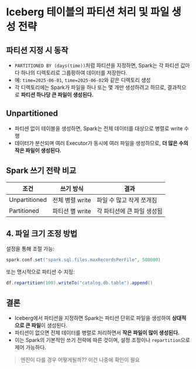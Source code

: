 # Iceberg 테이블의 파티션 처리 및 파일 생성 전략

## 파티션 지정 시 동작

- `PARTITIONED BY (days(time))`처럼 파티션을 지정하면, Spark는 각 파티션 값마다 하나의 디렉토리로 그룹핑하여 데이터를 저장한다.
- 예: `time=2025-06-01`, `time=2025-06-02`와 같은 디렉토리 생성
- 각 디렉토리에는 Spark가 파일을 하나 또는 몇 개만 생성하려고 하므로, 결과적으로 **파티션 하나당 큰 파일이 생성된다.**

## Unpartitioned

- 파티션 없이 테이블을 생성하면, Spark는 전체 데이터를 대상으로 병렬로 write 수행
- 데이터가 분산되며 여러 Executor가 동시에 여러 파일을 생성하므로, **더 많은 수의 작은 파일이 생성된다.**

## Spark 쓰기 전략 비교

| 조건           | 쓰기 방식       | 결과                        |
|----------------|-------------|-----------------------------|
| Unpartitioned  | 전체 병렬 write | 파일 수 많고 작게 쪼개짐    |
| Partitioned    | 파티션 별 write | 각 파티션에 큰 파일 생성됨  |

## 4. 파일 크기 조정 방법

설정을 통해 조절 가능:

```scala
spark.conf.set("spark.sql.files.maxRecordsPerFile", 500000)
```

또는 명시적으로 파티션 수 지정:

```scala
df.repartition(100).writeTo("catalog.db.table").append()
```

## 결론

- Iceberg에서 파티션을 지정하면 Spark는 파티션 단위로 파일을 생성하여 **상대적으로 큰 파일**이 생성된다.
- 파티션이 없으면 전체 데이터를 병렬로 처리하면서 **작은 파일이 많이 생성된다.**
- 이는 Spark의 기본적인 쓰기 전략에 따른 것이며, 설정 조정이나 `repartition`으로 제어 가능하다. 

> 엔진이 다를 경우 어떻게될까?? 이건 나중에 확인이 필요
